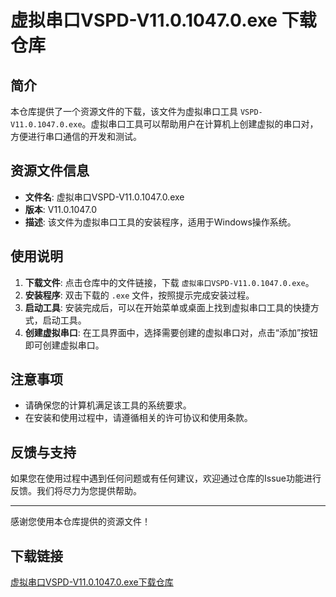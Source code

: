 # 虚拟串口VSPD-V11.0.1047.0.exe 下载仓库

## 简介

本仓库提供了一个资源文件的下载，该文件为虚拟串口工具 `VSPD-V11.0.1047.0.exe`。虚拟串口工具可以帮助用户在计算机上创建虚拟的串口对，方便进行串口通信的开发和测试。

## 资源文件信息

- **文件名**: 虚拟串口VSPD-V11.0.1047.0.exe
- **版本**: V11.0.1047.0
- **描述**: 该文件为虚拟串口工具的安装程序，适用于Windows操作系统。

## 使用说明

1. **下载文件**: 点击仓库中的文件链接，下载 `虚拟串口VSPD-V11.0.1047.0.exe`。
2. **安装程序**: 双击下载的 `.exe` 文件，按照提示完成安装过程。
3. **启动工具**: 安装完成后，可以在开始菜单或桌面上找到虚拟串口工具的快捷方式，启动工具。
4. **创建虚拟串口**: 在工具界面中，选择需要创建的虚拟串口对，点击“添加”按钮即可创建虚拟串口。

## 注意事项

- 请确保您的计算机满足该工具的系统要求。
- 在安装和使用过程中，请遵循相关的许可协议和使用条款。

## 反馈与支持

如果您在使用过程中遇到任何问题或有任何建议，欢迎通过仓库的Issue功能进行反馈。我们将尽力为您提供帮助。

---

感谢您使用本仓库提供的资源文件！

## 下载链接

[虚拟串口VSPD-V11.0.1047.0.exe下载仓库](https://pan.quark.cn/s/f9c3022d1e40)